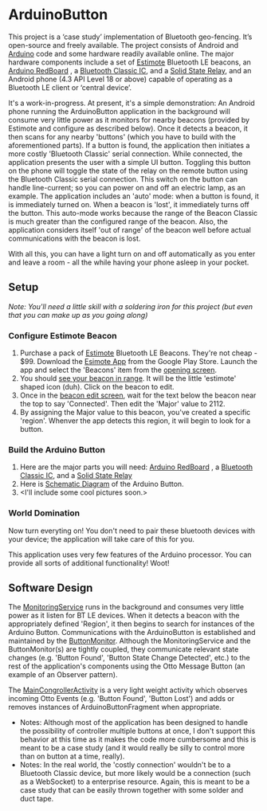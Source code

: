 # ArduinoButton

This project is a ‘case study’ implementation of Bluetooth geo-fencing.  It’s open-source and freely available.  The project consists of Android and [Arduino](http://en.wikipedia.org/wiki/Arduino) code and some hardware readily available online.  The major hardware components include a set of [Estimote](http://estimote.com/) Bluetooth LE beacons, an [Arduino RedBoard](https://www.sparkfun.com/products/12757) , a [Bluetooth Classic IC](https://www.sparkfun.com/products/12576), and a [Solid State Relay](https://www.sparkfun.com/products/10684), and an Android phone (4.3 API Level 18 or above) capable of operating as a Bluetooth LE client or ‘central device’.

It's a work-in-progress.  At present, it's a simple demonstration:  An Android phone running the ArduinoButton application in the background will consume very little power as it monitors for nearby beacons (provided by Estimote and configure as described below).
Once it detects a beacon, it then scans for any nearby 'buttons' (which you have to build with the aforementioned parts).  If a button is found, the application then initiates a more costly 'Bluetooth Classic' serial connection.
While connected, the application presents the user with a simple UI button.  Toggling this button on the phone will toggle the state of the relay on the remote button using the Bluetooth Classic serial connection.  This switch on the button can handle line-current; so you can power on and off an electric lamp, as an example.
The application includes an 'auto' mode:  when a button is found, it is immediately turned on.  When a beacon is 'lost', it immediately turns off the button.  This auto-mode works because the range of the Beacon Classic is much greater than the configured range of the beacon.  Also, the application considers itself 'out of range' of the beacon well before actual communications with the beacon is lost.

With all this, you can have a light turn on and off automatically as you enter and leave a room - all the while having your phone asleep in your pocket.



## Setup

*Note: You'll need a little skill with a soldering iron for this project (but even that you can make up as you going along)*

### Configure Estimote Beacon

1. Purchase a pack of [Estimote](http://estimote.com/) Bluetooth LE Beacons.  They're not cheap - $99.  Download the [Esimote App](https://play.google.com/store/apps/details?id=com.estimote.apps.main&hl=en) from the Google Play Store.  Launch the app and select the 'Beacons' item from the [opening screen](./media/estimoteApp.png).
2. You should [see your beacon in range](./media/beaconsInRange.png).  It will be the little 'estimote' shaped icon (duh).  Click on the beacon to edit.
3. Once in the [beacon edit screen](./media/editBeacon.png), wait for the text below the beacon near the top to say 'Connected'.  Then edit the 'Major' value to 2112.
4. By assigning the Major value to this beacon, you've created a specific 'region'.  Whenver the app detects this region, it will begin to look for a button.

### Build the Arduino Button

1. Here are the major parts you will need: [Arduino RedBoard](https://www.sparkfun.com/products/12757) , a [Bluetooth Classic IC](https://www.sparkfun.com/products/12576), and a [Solid State Relay](https://www.sparkfun.com/products/10684)
2.  Here is [Schematic Diagram](./media/ArduinoButtonSchematic.pdf) of the Arduino Button.
3. <I'll include some cool pictures soon.>

### World Domination 

Now turn everyting on!  You don't need to pair these bluetooth devices with your device; the application will take care of this for you.

This application uses very few features of the Arduino processor.  You can provide all sorts of additional functionality! Woot!

## Software Design

The [MonitoringService](./media/MonitoringServiceDiagram.pdf) runs in the background and consumes very little power as it listen for BT LE devices.  When it detects a beacon with the appropriately defined 'Region', it then begins to search for instances of the Arduino Button.  Communications with the ArduinoButton is established and maintained by the [ButtonMonitor](./media/ButtonMonitorDiagram.pdf).  Although the MonitoringService and the ButtonMonitor(s) are tightly coupled, they communicate relevant state changes (e.g. 'Button Found', 'Button State Change Detected', etc.) to the rest of the application's components using the Otto Message Button (an example of an Observer pattern).

The [MainCongrollerActivity](./media/MainControllerActivityDiagram.pdf) is a very light weight activity which observes incoming Otto Events (e.g. 'Button Found', 'Button Lost') and adds or removes instances of ArduinoButtonFragment when appropriate.

* Notes:  Although most of the application has been designed to handle the possibility of controller multiple buttons at once, I don't support this behavior at this time as it makes the code more cumbersome and this is meant to be a case study (and it would really be silly to control more than on button at a time, really).
* Notes:  In the real world, the 'costly connection' wouldn't be to a Bluetooth Classic device, but more likely would be a connection (such as a WebSocket) to a enterprise resource.  Again, this is meant to be a case study that can be easily thrown together with some solder and duct tape.


